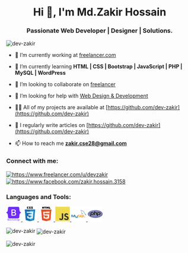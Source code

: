<h1 align="center">Hi 👋, I'm Md.Zakir Hossain</h1>
<h3 align="center">Passionate Web Developer | Designer | Solutions.</h3>

<p align="left"> <img src="https://komarev.com/ghpvc/?username=dev-zakir&label=Profile%20views&color=0e75b6&style=flat" alt="dev-zakir" /> </p>

- 🔭 I’m currently working at [freelancer.com](https://github.com/dev-zakir)

- 🌱 I’m currently learning **HTML | CSS | Bootstrap | JavaScript | PHP | MySQL | WordPress**

- 👯 I’m looking to collaborate on [freelancer](https://github.com/dev-zakir)

- 🤝 I’m looking for help with [Web Design & Development](https://github.com/dev-zakir)

- 👨‍💻 All of my projects are available at [https://github.com/dev-zakir](https://github.com/dev-zakir)

- 📝 I regularly write articles on [https://github.com/dev-zakir](https://github.com/dev-zakir)

- 📫 How to reach me **zakir.cse28@gmail.com**

<h3 align="left">Connect with me:</h3>
<p align="left">
<a href="https://dev.to/https://www.freelancer.com/u/devzakir" target="blank"><img align="center" src="https://raw.githubusercontent.com/rahuldkjain/github-profile-readme-generator/master/src/images/icons/Social/devto.svg" alt="https://www.freelancer.com/u/devzakir" height="30" width="40" /></a>
<a href="https://fb.com/https://www.facebook.com/zakir.hossain.3158" target="blank"><img align="center" src="https://raw.githubusercontent.com/rahuldkjain/github-profile-readme-generator/master/src/images/icons/Social/facebook.svg" alt="https://www.facebook.com/zakir.hossain.3158" height="30" width="40" /></a>
</p>

<h3 align="left">Languages and Tools:</h3>
<p align="left"> <a href="https://getbootstrap.com" target="_blank" rel="noreferrer"> <img src="https://raw.githubusercontent.com/devicons/devicon/master/icons/bootstrap/bootstrap-plain-wordmark.svg" alt="bootstrap" width="40" height="40"/> </a> <a href="https://www.w3schools.com/css/" target="_blank" rel="noreferrer"> <img src="https://raw.githubusercontent.com/devicons/devicon/master/icons/css3/css3-original-wordmark.svg" alt="css3" width="40" height="40"/> </a> <a href="https://www.w3.org/html/" target="_blank" rel="noreferrer"> <img src="https://raw.githubusercontent.com/devicons/devicon/master/icons/html5/html5-original-wordmark.svg" alt="html5" width="40" height="40"/> </a> <a href="https://developer.mozilla.org/en-US/docs/Web/JavaScript" target="_blank" rel="noreferrer"> <img src="https://raw.githubusercontent.com/devicons/devicon/master/icons/javascript/javascript-original.svg" alt="javascript" width="40" height="40"/> </a> <a href="https://www.mysql.com/" target="_blank" rel="noreferrer"> <img src="https://raw.githubusercontent.com/devicons/devicon/master/icons/mysql/mysql-original-wordmark.svg" alt="mysql" width="40" height="40"/> </a> <a href="https://www.php.net" target="_blank" rel="noreferrer"> <img src="https://raw.githubusercontent.com/devicons/devicon/master/icons/php/php-original.svg" alt="php" width="40" height="40"/> </a> </p>

<p><img align="left" src="https://github-readme-stats.vercel.app/api/top-langs?username=dev-zakir&show_icons=true&locale=en&layout=compact" alt="dev-zakir" /></p>

<p>&nbsp;<img align="center" src="https://github-readme-stats.vercel.app/api?username=dev-zakir&show_icons=true&locale=en" alt="dev-zakir" /></p>

<p><img align="center" src="https://github-readme-streak-stats.herokuapp.com/?user=dev-zakir&" alt="dev-zakir" /></p>
